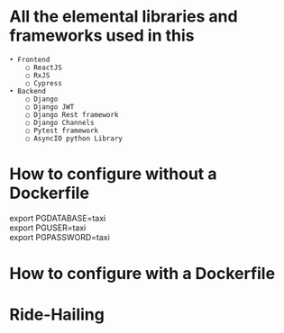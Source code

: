 # All the elemental libraries and frameworks used in this
    • Frontend
        ○ ReactJS
        ○ RxJS
        ○ Cypress
    • Backend
        ○ Django
        ○ Django JWT
        ○ Django Rest framework
        ○ Django Channels
        ○ Pytest framework
        ○ AsyncIO python Library

# How to configure without a Dockerfile
export PGDATABASE=taxi \
export PGUSER=taxi \
export PGPASSWORD=taxi

# How to configure with a Dockerfile

# Ride-Hailing
